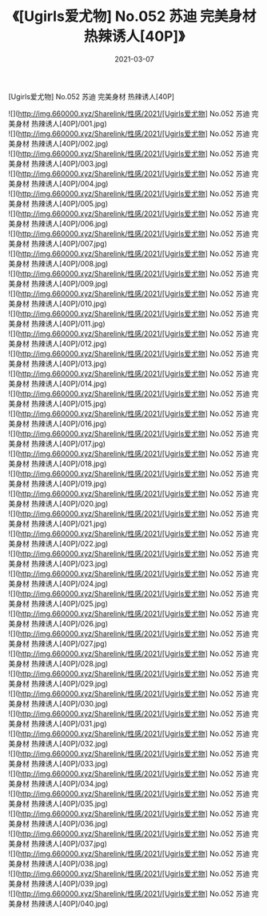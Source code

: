 ﻿---
layout: post
title:  《[Ugirls爱尤物] No.052 苏迪 完美身材 热辣诱人[40P]》
date:   2021-03-07
img: http://img.660000.xyz/Sharelink/性感/2021/[Ugirls爱尤物] No.052 苏迪 完美身材 热辣诱人[40P]/000.jpg
categories: [美女, 清纯, 唯美]
---

[Ugirls爱尤物] No.052 苏迪 完美身材 热辣诱人[40P]

  ![](http://img.660000.xyz/Sharelink/性感/2021/[Ugirls爱尤物] No.052 苏迪 完美身材 热辣诱人[40P]/001.jpg) <br> ![](http://img.660000.xyz/Sharelink/性感/2021/[Ugirls爱尤物] No.052 苏迪 完美身材 热辣诱人[40P]/002.jpg) <br> ![](http://img.660000.xyz/Sharelink/性感/2021/[Ugirls爱尤物] No.052 苏迪 完美身材 热辣诱人[40P]/003.jpg) <br> ![](http://img.660000.xyz/Sharelink/性感/2021/[Ugirls爱尤物] No.052 苏迪 完美身材 热辣诱人[40P]/004.jpg) <br> ![](http://img.660000.xyz/Sharelink/性感/2021/[Ugirls爱尤物] No.052 苏迪 完美身材 热辣诱人[40P]/005.jpg) <br> ![](http://img.660000.xyz/Sharelink/性感/2021/[Ugirls爱尤物] No.052 苏迪 完美身材 热辣诱人[40P]/006.jpg) <br> ![](http://img.660000.xyz/Sharelink/性感/2021/[Ugirls爱尤物] No.052 苏迪 完美身材 热辣诱人[40P]/007.jpg) <br> ![](http://img.660000.xyz/Sharelink/性感/2021/[Ugirls爱尤物] No.052 苏迪 完美身材 热辣诱人[40P]/008.jpg) <br> ![](http://img.660000.xyz/Sharelink/性感/2021/[Ugirls爱尤物] No.052 苏迪 完美身材 热辣诱人[40P]/009.jpg) <br> ![](http://img.660000.xyz/Sharelink/性感/2021/[Ugirls爱尤物] No.052 苏迪 完美身材 热辣诱人[40P]/010.jpg) <br> ![](http://img.660000.xyz/Sharelink/性感/2021/[Ugirls爱尤物] No.052 苏迪 完美身材 热辣诱人[40P]/011.jpg) <br> ![](http://img.660000.xyz/Sharelink/性感/2021/[Ugirls爱尤物] No.052 苏迪 完美身材 热辣诱人[40P]/012.jpg) <br> ![](http://img.660000.xyz/Sharelink/性感/2021/[Ugirls爱尤物] No.052 苏迪 完美身材 热辣诱人[40P]/013.jpg) <br> ![](http://img.660000.xyz/Sharelink/性感/2021/[Ugirls爱尤物] No.052 苏迪 完美身材 热辣诱人[40P]/014.jpg) <br> ![](http://img.660000.xyz/Sharelink/性感/2021/[Ugirls爱尤物] No.052 苏迪 完美身材 热辣诱人[40P]/015.jpg) <br> ![](http://img.660000.xyz/Sharelink/性感/2021/[Ugirls爱尤物] No.052 苏迪 完美身材 热辣诱人[40P]/016.jpg) <br> ![](http://img.660000.xyz/Sharelink/性感/2021/[Ugirls爱尤物] No.052 苏迪 完美身材 热辣诱人[40P]/017.jpg) <br> ![](http://img.660000.xyz/Sharelink/性感/2021/[Ugirls爱尤物] No.052 苏迪 完美身材 热辣诱人[40P]/018.jpg) <br> ![](http://img.660000.xyz/Sharelink/性感/2021/[Ugirls爱尤物] No.052 苏迪 完美身材 热辣诱人[40P]/019.jpg) <br> ![](http://img.660000.xyz/Sharelink/性感/2021/[Ugirls爱尤物] No.052 苏迪 完美身材 热辣诱人[40P]/020.jpg) <br> ![](http://img.660000.xyz/Sharelink/性感/2021/[Ugirls爱尤物] No.052 苏迪 完美身材 热辣诱人[40P]/021.jpg) <br> ![](http://img.660000.xyz/Sharelink/性感/2021/[Ugirls爱尤物] No.052 苏迪 完美身材 热辣诱人[40P]/022.jpg) <br> ![](http://img.660000.xyz/Sharelink/性感/2021/[Ugirls爱尤物] No.052 苏迪 完美身材 热辣诱人[40P]/023.jpg) <br> ![](http://img.660000.xyz/Sharelink/性感/2021/[Ugirls爱尤物] No.052 苏迪 完美身材 热辣诱人[40P]/024.jpg) <br> ![](http://img.660000.xyz/Sharelink/性感/2021/[Ugirls爱尤物] No.052 苏迪 完美身材 热辣诱人[40P]/025.jpg) <br> ![](http://img.660000.xyz/Sharelink/性感/2021/[Ugirls爱尤物] No.052 苏迪 完美身材 热辣诱人[40P]/026.jpg) <br> ![](http://img.660000.xyz/Sharelink/性感/2021/[Ugirls爱尤物] No.052 苏迪 完美身材 热辣诱人[40P]/027.jpg) <br> ![](http://img.660000.xyz/Sharelink/性感/2021/[Ugirls爱尤物] No.052 苏迪 完美身材 热辣诱人[40P]/028.jpg) <br> ![](http://img.660000.xyz/Sharelink/性感/2021/[Ugirls爱尤物] No.052 苏迪 完美身材 热辣诱人[40P]/029.jpg) <br> ![](http://img.660000.xyz/Sharelink/性感/2021/[Ugirls爱尤物] No.052 苏迪 完美身材 热辣诱人[40P]/030.jpg) <br> ![](http://img.660000.xyz/Sharelink/性感/2021/[Ugirls爱尤物] No.052 苏迪 完美身材 热辣诱人[40P]/031.jpg) <br> ![](http://img.660000.xyz/Sharelink/性感/2021/[Ugirls爱尤物] No.052 苏迪 完美身材 热辣诱人[40P]/032.jpg) <br> ![](http://img.660000.xyz/Sharelink/性感/2021/[Ugirls爱尤物] No.052 苏迪 完美身材 热辣诱人[40P]/033.jpg) <br> ![](http://img.660000.xyz/Sharelink/性感/2021/[Ugirls爱尤物] No.052 苏迪 完美身材 热辣诱人[40P]/034.jpg) <br> ![](http://img.660000.xyz/Sharelink/性感/2021/[Ugirls爱尤物] No.052 苏迪 完美身材 热辣诱人[40P]/035.jpg) <br> ![](http://img.660000.xyz/Sharelink/性感/2021/[Ugirls爱尤物] No.052 苏迪 完美身材 热辣诱人[40P]/036.jpg) <br> ![](http://img.660000.xyz/Sharelink/性感/2021/[Ugirls爱尤物] No.052 苏迪 完美身材 热辣诱人[40P]/037.jpg) <br> ![](http://img.660000.xyz/Sharelink/性感/2021/[Ugirls爱尤物] No.052 苏迪 完美身材 热辣诱人[40P]/038.jpg) <br> ![](http://img.660000.xyz/Sharelink/性感/2021/[Ugirls爱尤物] No.052 苏迪 完美身材 热辣诱人[40P]/039.jpg) <br> ![](http://img.660000.xyz/Sharelink/性感/2021/[Ugirls爱尤物] No.052 苏迪 完美身材 热辣诱人[40P]/040.jpg) <br>